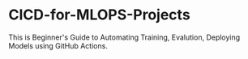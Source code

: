 # CICD-for-MLOPS-Projects
This is Beginner's Guide to Automating Training, Evalution, Deploying Models using GitHub Actions.
